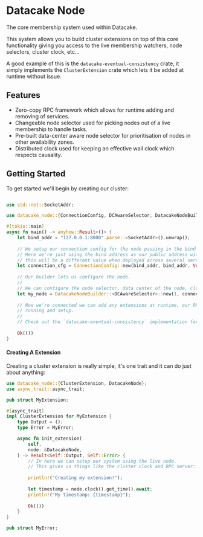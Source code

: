 # Datacake Node

The core membership system used within Datacake.

This system allows you to build cluster extensions on top of this core functionality giving you access to
the live membership watchers, node selectors, cluster clock, etc...

A good example of this is the `datacake-eventual-consistency` crate, it simply implements the `ClusterExtension` crate
which lets it be added at runtime without issue.

## Features
- Zero-copy RPC framework which allows for runtime adding and removing of services.
- Changeable node selector used for picking nodes out of a live membership to handle tasks.
- Pre-built data-center aware node selector for prioritisation of nodes in other availability zones.
- Distributed clock used for keeping an effective wall clock which respects causality.

## Getting Started

To get started we'll begin by creating our cluster:

```rust

use std::net::SocketAddr;

use datacake_node::{ConnectionConfig, DCAwareSelector, DatacakeNodeBuilder};

#[tokio::main]
async fn main() -> anyhow::Result<()> {
    let bind_addr = "127.0.0.1:8000".parse::<SocketAddr>().unwrap();
    
    // We setup our connection config for the node passing in the bind address, public address and seed nodes.
    // Here we're just using the bind address as our public address with no seed, but in the real world
    // this will be a different value when deployed across several servers with seeds to contact.
    let connection_cfg = ConnectionConfig::new(bind_addr, bind_addr, Vec::<String>::new());
    
    // Our builder lets us configure the node. 
    // 
    // We can configure the node selector, data center of the node, cluster ID, etc...
    let my_node = DatacakeNodeBuilder::<DCAwareSelector>::new(1, connection_cfg).connect().await?;
        
    // Now we're connected we can add any extensions at runtime, our RPC server will already be
    // running and setup.
    //
    // Check out the `datacake-eventual-consistency` implementation for a demo.
    
    Ok(())
}
```

#### Creating A Extension

Creating a cluster extension is really simple, it's one trait and it can do just about anything:

```rust
use datacake_node::{ClusterExtension, DatacakeNode};
use async_trait::async_trait;

pub struct MyExtension;

#[async_trait]
impl ClusterExtension for MyExtension {
    type Output = ();
    type Error = MyError;

    async fn init_extension(
        self,
        node: &DatacakeNode,
    ) -> Result<Self::Output, Self::Error> {
        // In here we can setup our system using the live node.
        // This gives us things like the cluster clock and RPC server:
        
        println!("Creating my extension!");
        
        let timestamp = node.clock().get_time().await;
        println!("My timestamp: {timestamp}");
        
        Ok(())
    }  
}

pub struct MyError;
```
